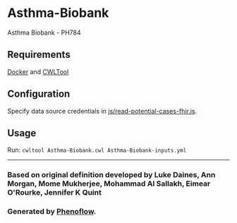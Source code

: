 # Asthma-Biobank

Asthma Biobank - PH784

## Requirements

[Docker](https://docs.docker.com/install/) and [CWLTool](https://github.com/common-workflow-language/cwltool#install)

## Configuration

Specify data source credentials in [js/read-potential-cases-fhir.js](js/read-potential-cases-fhir.js).

## Usage

Run: `cwltool Asthma-Biobank.cwl Asthma-Biobank-inputs.yml`

***

### Based on original definition developed by Luke Daines, Ann Morgan, Mome Mukherjee, Mohammad Al Sallakh, Eimear O'Rourke, Jennifer K Quint
### Generated by [Phenoflow](https://kclhi.org/phenoflow).
